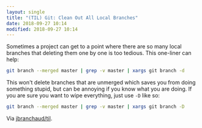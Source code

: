 ```yaml
---
layout: single
title: "(TIL) Git: Clean Out All Local Branches"
date: 2018-09-27 10:14
modified: 2018-09-27 10:14
---
```


Sometimes a project can get to a point where there are so many local
branches that deleting them one by one is too tedious. This one-liner can
help:

```bash
git branch --merged master | grep -v master | xargs git branch -d
```

This won't delete branches that are unmerged which saves you from doing
something stupid, but can be annoying if you know what you are doing. If you
are sure you want to wipe everything, just use `-D` like so:

```bash
git branch --merged master | grep -v master | xargs git branch -D
```

Via [jbranchaud/til](https://github.com/jbranchaud/til).
